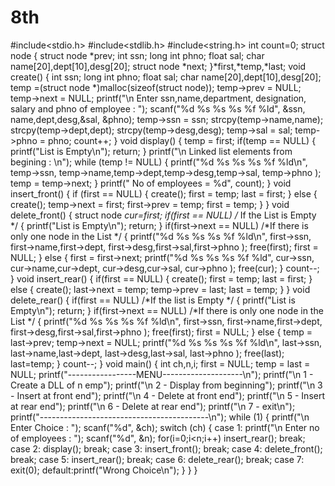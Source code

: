 # 8th
#include<stdio.h>
#include<stdlib.h>
#include<string.h>
int count=0;
struct node
{
struct node *prev;
int ssn;
long int phno;
float sal;
char name[20],dept[10],desg[20];
struct node *next;
}*first,*temp,*last;
void create()
{
int ssn;
long int phno;
float sal;
char name[20],dept[10],desg[20];
temp =(struct node *)malloc(sizeof(struct node));
temp->prev = NULL;
temp->next = NULL;
printf("\n Enter ssn,name,department, designation, salary and phno of employee : ");
scanf("%d %s %s %s %f %ld", &ssn, name,dept,desg,&sal, &phno);
temp->ssn = ssn;
strcpy(temp->name,name);
strcpy(temp->dept,dept);
strcpy(temp->desg,desg);
temp->sal = sal;
temp->phno = phno;
count++;
}
void display()
{
temp = first;
if(temp == NULL)
{
printf("List is Empty\n");
return;
}
printf("\n Linked list elements from begining : \n");
while (temp != NULL)
{
printf("%d %s %s %s %f %ld\n", temp->ssn, temp->name,temp->dept,temp->desg,temp->sal, temp->phno );
temp = temp->next;
}
printf(" No of employees = %d", count);
}
void insert_front()
{
if (first == NULL)
{
create();
first = temp;
last = first;
}
else
{
create();
temp->next = first;
first->prev = temp;
first = temp;
}
}
void delete_front()
{
struct node *cur=first;
if(first == NULL) /* If the List is Empty */
{
printf("List is Empty\n");
return;
}
if(first->next == NULL) /*If there is only one node in the List */
{
printf("%d %s %s %s %f %ld\n", first->ssn, first->name,first->dept, first->desg,first->sal,first->phno );
free(first);
first = NULL;
}
else
{
first = first->next;
printf("%d %s %s %s %f %ld", cur->ssn, cur->name,cur->dept, cur->desg,cur->sal, cur->phno );
free(cur);
}
count--;
}
void insert_rear()
{
if(first == NULL)
{
create();
first = temp;
last = first;
}
else
{
create();
last->next = temp;
temp->prev = last;
last = temp;
}
}
void delete_rear()
{
if(first == NULL) /*If the list is Empty */
{
printf("List is Empty\n");
return;
}
if(first->next == NULL) /*If there is only one node in the List */
{
printf("%d %s %s %s %f %ld\n", first->ssn, first->name,first->dept, first->desg,first->sal,first->phno );
free(first);
first = NULL;
}
else
{
temp = last->prev;
temp->next = NULL;
printf("%d %s %s %s %f %ld\n", last->ssn, last->name,last->dept, last->desg,last->sal,
last->phno );
free(last);
last=temp;
}
count--;
}
void main()
{
int ch,n,i;
first = NULL;
temp = last = NULL;
printf("-----------------MENU--------------------\n");
printf("\n 1 - Create a DLL of n emp");
printf("\n 2 - Display from beginning");
printf("\n 3 - Insert at front end");
printf("\n 4 - Delete at front end");
printf("\n 5 - Insert at rear end");
printf("\n 6 - Delete at rear end");
printf("\n 7 - exit\n");
printf("------------------------------------------\n");
while (1)
{
printf("\n Enter Choice : ");
scanf("%d", &ch);
switch (ch)
{
case 1: printf("\n Enter no of employees : ");
scanf("%d", &n);
for(i=0;i<n;i++)
insert_rear();
break;
case 2: display();
break;
case 3: insert_front();
break;
case 4: delete_front();
break;
case 5: insert_rear();
break;
case 6: delete_rear();
break;
case 7: exit(0);
default:printf("Wrong Choice\n");
}
}
}
